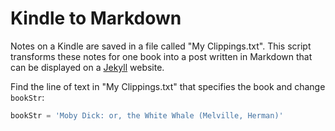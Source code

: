 Kindle to Markdown
======

Notes on a Kindle are saved in a file called "My Clippings.txt". This script transforms these notes for one book into a post written in Markdown that can be displayed on a [Jekyll](https://jekyllrb.com/) website.

Find the line of text in "My Clippings.txt" that specifies the book and change `bookStr`:

```python
bookStr = 'Moby Dick: or, the White Whale (Melville, Herman)'
```
